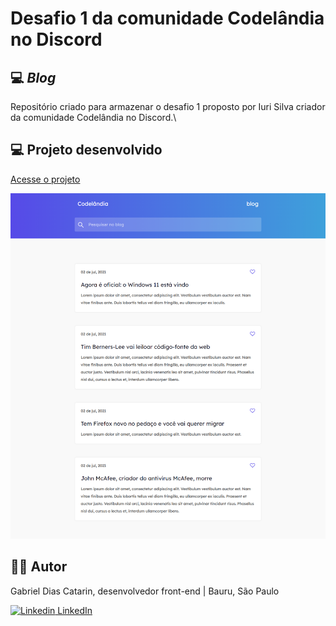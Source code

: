 # Desafio 1 da comunidade Codelândia no Discord

## 💻 _Blog_

Repositório criado para armazenar o desafio 1 proposto por Iuri Silva criador da comunidade Codelândia no Discord.\

## 💻  Projeto desenvolvido
[Acesse o projeto](https://gabrieldiasdev.github.io/blog/)

<img src="./img/image-index.png" />

## 👨‍💻 Autor


Gabriel Dias Catarin, desenvolvedor front-end | Bauru, São Paulo

[![Linkedin](https://i.stack.imgur.com/gVE0j.png) LinkedIn](https://www.linkedin.com/in/gabriel-dias-260857207/)
&nbsp;
